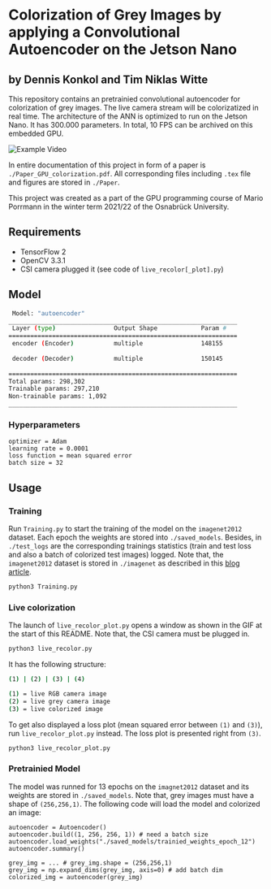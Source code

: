 # Colorization of Grey Images by applying a Convolutional Autoencoder on the Jetson Nano
## by Dennis Konkol and Tim Niklas Witte

This repository contains an pretrainied  convolutional autoencoder for colorization of grey images.
The live camera stream will be colorizatized in real time.
The architecture of the ANN is optimized to run on the Jetson Nano.
It has 300.000 parameters.
In total, 10 FPS can be archived on this embedded GPU.

![Example Video](videoPresentation.gif)

In entire documentation of this project in form of a paper is
`./Paper_GPU_colorization.pdf`.
All corresponding files including `.tex` file and figures are stored in `./Paper`.

This project was created as a part of the GPU programming course of Mario Porrmann in the winter term 2021/22 of the Osnabrück University.

## Requirements

- TensorFlow 2
- OpenCV 3.3.1
- CSI camera plugged it (see code of `live_recolor[_plot].py`)

## Model

```bash
 Model: "autoencoder"
_______________________________________________________________
 Layer (type)                Output Shape            Param #   
===============================================================
 encoder (Encoder)           multiple                148155    
                                                               
 decoder (Decoder)           multiple                150145    
                                                                 
===============================================================
Total params: 298,302
Trainable params: 297,210
Non-trainable params: 1,092
_______________________________________________________________
```

### Hyperparameters

```python3
optimizer = Adam
learning rate = 0.0001
loss function = mean squared error
batch size = 32
```

## Usage

### Training

Run `Training.py` to start the training of the model on the `imagenet2012` dataset.
Each epoch the weights are stored into `./saved_models`.
Besides, in `./test_logs` are the corresponding trainings statistics (train and test loss and also a batch of colorized test images) logged.
Note that, the `imagenet2012` dataset is stored in `./imagenet` as described in this [blog article](https://towardsdatascience.com/preparing-the-imagenet-dataset-with-tensorflow-c681916014ee).

```bash
python3 Training.py
```

### Live colorization

The launch of `live_recolor_plot.py` opens a window as shown in the GIF at the start of this README.
Note that, the CSI camera must be plugged in.

```bash
python3 live_recolor.py
```

It has the following structure:

```bash
(1) | (2) | (3) | (4)

(1) = live RGB camera image
(2) = live grey camera image
(3) = live colorized image
```

To get also displayed a loss plot (mean squared error between `(1)` and `(3)`),
run `live_recolor_plot.py` instead.
The loss plot is presented right from `(3)`.

```bash
python3 live_recolor_plot.py
```

### Pretrainied Model

The model was runned for 13 epochs on the `imagnet2012` dataset and its weights are stored in `./saved_models`.
Note that, grey images must have a shape of `(256,256,1)`.
The following code will load the model and colorized an image:

```python3
autoencoder = Autoencoder()
autoencoder.build((1, 256, 256, 1)) # need a batch size
autoencoder.load_weights("./saved_models/trainied_weights_epoch_12")
autoencoder.summary()

grey_img = ... # grey_img.shape = (256,256,1)
grey_img = np.expand_dims(grey_img, axis=0) # add batch dim
colorized_img = autoencoder(grey_img)
```
